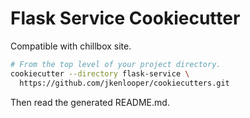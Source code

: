 # Flask Service Cookiecutter

Compatible with chillbox site.

```bash
# From the top level of your project directory.
cookiecutter --directory flask-service \
  https://github.com/jkenlooper/cookiecutters.git
```

Then read the generated README.md.
